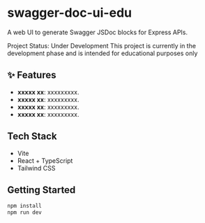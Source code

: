 # swagger-doc-ui-edu

A web UI to generate Swagger JSDoc blocks for Express APIs.   

Project Status: Under Development This project is currently in the development phase and is intended for educational purposes only

## ✨ Features
- **xxxxx xx**: xxxxxxxxx.
- **xxxxx xx**: xxxxxxxxx.
- **xxxxx xx**: xxxxxxxxx.
- **xxxxx xx**: xxxxxxxxx.

## Tech Stack
- Vite
- React + TypeScript
- Tailwind CSS

## Getting Started

```bash
npm install
npm run dev
